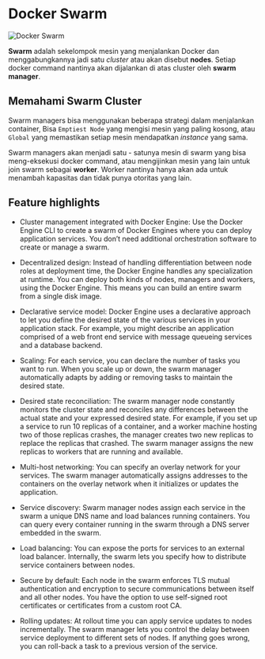 # Docker Swarm

![Docker Swarm](pictures/swarm-big.jpg)


**Swarm** adalah sekelompok mesin yang menjalankan Docker dan menggabungkannya jadi satu _cluster_ atau akan disebut **nodes**. Setiap docker command nantinya akan dijalankan di atas cluster oleh **swarm manager**.


## Memahami Swarm Cluster
Swarm managers bisa menggunakan beberapa strategi dalam menjalankan container, Bisa `Emptiest Node` yang mengisi mesin yang paling kosong, atau `Global` yang memastikan setiap mesin mendapatkan _instance_ yang sama.

Swarm managers akan menjadi satu - satunya mesin di swarm yang bisa meng-eksekusi docker command, atau mengijinkan mesin yang lain untuk join swarm sebagai **worker**. Worker nantinya hanya akan ada untuk menambah kapasitas dan tidak punya otoritas yang lain.

## Feature highlights

* Cluster management integrated with Docker Engine: Use the Docker Engine CLI to create a swarm of Docker Engines where you can deploy application services. You don’t need additional orchestration software to create or manage a swarm.

* Decentralized design: Instead of handling differentiation between node roles at deployment time, the Docker Engine handles any specialization at runtime. You can deploy both kinds of nodes, managers and workers, using the Docker Engine. This means you can build an entire swarm from a single disk image.

* Declarative service model: Docker Engine uses a declarative approach to let you define the desired state of the various services in your application stack. For example, you might describe an application comprised of a web front end service with message queueing services and a database backend.

* Scaling: For each service, you can declare the number of tasks you want to run. When you scale up or down, the swarm manager automatically adapts by adding or removing tasks to maintain the desired state.

* Desired state reconciliation: The swarm manager node constantly monitors the cluster state and reconciles any differences between the actual state and your expressed desired state. For example, if you set up a service to run 10 replicas of a container, and a worker machine hosting two of those replicas crashes, the manager creates two new replicas to replace the replicas that crashed. The swarm manager assigns the new replicas to workers that are running and available.

* Multi-host networking: You can specify an overlay network for your services. The swarm manager automatically assigns addresses to the containers on the overlay network when it initializes or updates the application.

* Service discovery: Swarm manager nodes assign each service in the swarm a unique DNS name and load balances running containers. You can query every container running in the swarm through a DNS server embedded in the swarm.

* Load balancing: You can expose the ports for services to an external load balancer. Internally, the swarm lets you specify how to distribute service containers between nodes.

* Secure by default: Each node in the swarm enforces TLS mutual authentication and encryption to secure communications between itself and all other nodes. You have the option to use self-signed root certificates or certificates from a custom root CA.

* Rolling updates: At rollout time you can apply service updates to nodes incrementally. The swarm manager lets you control the delay between service deployment to different sets of nodes. If anything goes wrong, you can roll-back a task to a previous version of the service.


